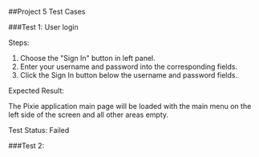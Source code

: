 ##Project 5 Test Cases

###Test 1: User login

Steps:

1. Choose the "Sign In" button in left panel.
2. Enter your username and password into the corresponding fields.
3. Click the Sign In button below the username and password fields.

Expected Result: 

The Pixie application main page will be loaded with the main menu on the left side of the screen and all other areas 
empty.

Test Status: Failed


###Test 2: 
